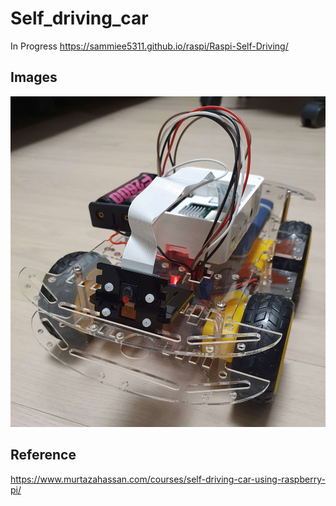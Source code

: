 # Self_driving_car
In Progress 
https://sammiee5311.github.io/raspi/Raspi-Self-Driving/

## Images

![](https://github.com/sammiee5311/raspberry_pi/blob/master/self_driving_car/images/car.jpg)

## Reference
https://www.murtazahassan.com/courses/self-driving-car-using-raspberry-pi/
